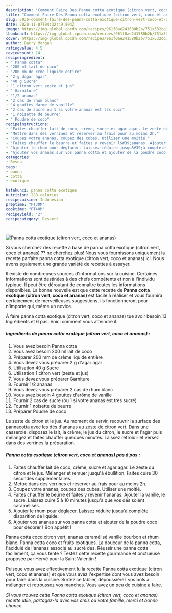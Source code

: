 ```yaml
---
description: "Comment Faire Des Panna cotta exotique (citron vert, coco et ananas)"
title: "Comment Faire Des Panna cotta exotique (citron vert, coco et ananas)"
slug: 3936-comment-faire-des-panna-cotta-exotique-citron-vert-coco-et-ananas
date: 2020-11-07T04:32:49.504Z
image: https://img-global.cpcdn.com/recipes/961f0ae241580b2b/751x532cq70/panna-cotta-exotique-citron-vert-coco-et-ananas-photo-principale-de-la-recette.jpg
thumbnail: https://img-global.cpcdn.com/recipes/961f0ae241580b2b/751x532cq70/panna-cotta-exotique-citron-vert-coco-et-ananas-photo-principale-de-la-recette.jpg
cover: https://img-global.cpcdn.com/recipes/961f0ae241580b2b/751x532cq70/panna-cotta-exotique-citron-vert-coco-et-ananas-photo-principale-de-la-recette.jpg
author: Barry Morgan
ratingvalue: 4.5
reviewcount: 14
recipeingredient:
- " Panna cotta"
- "200 ml lait de coco"
- "200 mm de crme liquide entire"
- "2 g dagar agar"
- "40 g Sucre"
- "1 citron vert zeste et jus"
- " Garniture"
- "1/2 ananas"
- "2 cas de rhum blanc"
- "4 gouttes darme de vanille"
- "2 cas de sucre ou 1 si votre ananas est trs sucr"
- "1 noisette de beurre"
- " Poudre de coco"
recipeinstructions:
- "Faites chauffer lait de coco, crème, sucre et agar agar. Le zeste du citron et le jus. Mélanger et remuer jusqu&#39;à ébullition. Faites cuire 30 secondes supplémentaires."
- "Mettre dans des verrines et réserver au frais pour au moins 2h."
- "Coupez votre ananas, coupez des cubes. Utiliser une moitié."
- "Faites chauffer le beurre et faites y revenir l&#39;ananas. Ajouter la vanille, le sucre. Laissez cuire 5 à 10 minutes jusqu&#39;à que vos dés soient caramélisés."
- "Ajouter le rhum pour déglacer. Laissez réduire jusqu&#39;à complète disparition de liquide."
- "Ajouter vos ananas sur vos panna cotta et ajouter de la poudre coco pour décorer ! Bon appétit !"
categories:
- Resep
tags:
- panna
- cotta
- exotique

katakunci: panna cotta exotique 
nutrition: 288 calories
recipecuisine: Indonesian
preptime: "PT30M"
cooktime: "PT40M"
recipeyield: "2"
recipecategory: Dessert

---
```



![Panna cotta exotique (citron vert, coco et ananas)](https://img-global.cpcdn.com/recipes/961f0ae241580b2b/751x532cq70/panna-cotta-exotique-citron-vert-coco-et-ananas-photo-principale-de-la-recette.jpg)

Si vous cherchez des recette à base de panna cotta exotique (citron vert, coco et ananas) ?? ne cherchez plus! Nous vous fournissons uniquement la recette parfaite panna cotta exotique (citron vert, coco et ananas) ici. Nous avons également une grande variété de recettes à essayer.

Il existe de nombreuses sources d'informations sur la cuisine. Certaines informations sont destinées à des chefs compétents et non à l'individu typique. Il peut être déroutant de connaître toutes les informations disponibles. La bonne nouvelle est que cette recette de <strong> Panna cotta exotique (citron vert, coco et ananas) </strong> est facile à réaliser et vous fournira certainement de merveilleuses suggestions. Ils fonctionneront pour n'importe qui, même un novice.

<!--inarticleads1-->

À faire panna cotta exotique (citron vert, coco et ananas) tue avoir besoin 13 Ingrédients et 6 pas. Voici comment vous atteindre il.

##### Ingrédients de panna cotta exotique (citron vert, coco et ananas) :

1. Vous avez besoin  Panna cotta
1. Vous avez besoin 200 ml lait de coco
1. Préparer 200 mm de crème liquide entière
1. Vous devez vous préparer 2 g d&#39;agar agar
1. Utilisation 40 g Sucre
1. Utilisation 1 citron vert (zeste et jus)
1. Vous devez vous préparer  Garniture
1. Fournir 1/2 ananas
1. Vous devez vous préparer 2 cas de rhum blanc
1. Vous avez besoin 4 gouttes d&#39;arôme de vanille
1. Fournir 2 cas de sucre (ou 1 si votre ananas est très sucré)
1. Fournir 1 noisette de beurre
1. Préparer  Poudre de coco


Le zeste du citron et le jus. Au moment de servir, recouvrir la surface des pannacotta avec les dés d&#39;ananas au zeste de citron vert. Dans une casserole, disposez le lait, la crème, le jus du citron, le sucre et l&#39;agar puis mélangez et faites chauffer quelques minutes. Laissez refroidir et versez dans des verrines la préparation. 

<!--inarticleads2-->

##### Panna cotta exotique (citron vert, coco et ananas) pas à pas :

1. Faites chauffer lait de coco, crème, sucre et agar agar. Le zeste du citron et le jus. Mélanger et remuer jusqu&#39;à ébullition. Faites cuire 30 secondes supplémentaires.
1. Mettre dans des verrines et réserver au frais pour au moins 2h.
1. Coupez votre ananas, coupez des cubes. Utiliser une moitié.
1. Faites chauffer le beurre et faites y revenir l&#39;ananas. Ajouter la vanille, le sucre. Laissez cuire 5 à 10 minutes jusqu&#39;à que vos dés soient caramélisés.
1. Ajouter le rhum pour déglacer. Laissez réduire jusqu&#39;à complète disparition de liquide.
1. Ajouter vos ananas sur vos panna cotta et ajouter de la poudre coco pour décorer ! Bon appétit !


Panna cotta coco citron vert, ananas caramélisé vanille bourbon et rhum blanc. Panna cotta coco et fruits exotiques. La douceur de la panna cotta, l&#39;acidulé de l&#39;ananas associé au sucré des. Réussir une panna cotta facilement, ça vous tente ? Testez cette recette gourmande et onctueuse proposée par Hervé pour la Saint Valentin ! 

<!--inarticleads1-->

<p>
Puisque vous avez effectivement lu la recette Panna cotta exotique (citron vert, coco et ananas) et que vous avez l'expertise dont vous avez besoin pour faire dans la cuisine. Sortez ce tablier, dépoussiérez vos bols à mélanger et retroussez vos manches. Vous avez un peu de cuisine à faire.
</p>

<p>
<i>Si vous trouvez cette Panna cotta exotique (citron vert, coco et ananas) recette utile, partagez-la avec vos amis ou votre famille, merci et bonne chance.</i>
</p>
